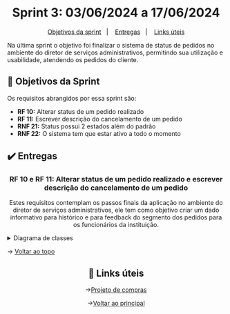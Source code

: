 <span id="topo">

<h1 align="center">Sprint 3: 03/06/2024 a 17/06/2024</h1>

<p align="center">
    <a href="#objetivos">Objetivos da sprint</a> &nbsp |&nbsp &nbsp
    <a href="#entregas">Entregas</a> &nbsp |&nbsp &nbsp
    <a href="#links">Links úteis</a>
</p>

Na última sprint o objetivo foi finalizar o sistema de status de pedidos no ambiente do diretor de serviços administrativos, permitindo sua utilização e usabilidade, atendendo os pedidos do cliente.

<span id="objetivos">

## :dart: Objetivos da Sprint

Os requisitos abrangidos por essa sprint são:
- **RF 10:** Alterar status de um pedido realizado
- **RF 11:** Escrever descrição do cancelamento de um pedido
- **RNF 21:** Status possui 2 estados além do padrão
- **RNF 22:** O sistema tem que estar ativo a todo o momento

<span id="entregas">

## :heavy_check_mark: Entregas

<div align="center">

### RF 10 e RF 11: Alterar status de um pedido realizado e escrever descrição do cancelamento de um pedido

Estes requisitos contemplam os passos finais da aplicação no ambiente do diretor de serviços administrativos, ele tem como objetivo criar um dado informativo para histórico e para feedback do segmento dos pedidos para os funcionários da instituição.

</div>

<details>
   <summary>Diagrama de classes</summary>
   <h4>Diagrama de classes mapeado do frontend</h4>
    
   ![image](https://github.com/paulovictorio/Documentacao_projetoCompras/assets/127141305/1ff24ea3-3fcc-4c4e-807f-66218933f2e0)
    
</details>

→ [Voltar ao topo](#topo)
<div align="center">
    
<span id="links">

## :link: Links úteis

→[Projeto de compras](https://github.com/thiago-diegoli/Projeto-MVC-RESTful)

→[Voltar ao principal](https://github.com/paulovictorio/Documentacao_projetoCompras/blob/main/README.md)
</div>




